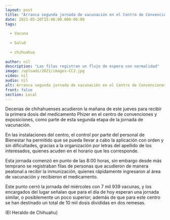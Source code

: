 ```yaml
---
layout: post
title: "Arranca segunda jornada de vacunación en el Centro de Convenciones"
date: 2021-05-20T15:48:00.000-06:00
tags:
  
  - Vacuna
  
  - Salud
  
  - chihuahua
  
author: nil
description: "Las filas registran un flujo de espera con normalidad"
image: /uploads/2021/images-CC2.jpg
video: nil
audio: nil
alt: Arranca segunda jornada de vacunación en el Centro de Convenciones
front: false
section: Local
---
```


Decenas de chihahuenses acudieron la mañana de este jueves para recibir la primera dosis del medicamento Phizer en el centro de convenciones y exposiciones, como parte de esta segunda etapa de la jornada de vacunación.

En las instalaciones del centro, el control por parte del personal de Bienestar ha permitido que se pueda llevar a cabo la aplicación con orden y sin dificultades, gracias a la organización por letras del apellido de los interesados, quienes acuden en el horario que les corresponde.

Esta jornada comenzó en punto de las 8:00 horas, sin embargo desde más temprano se registraban filas de personas que acudieron de manera peatonal a recibir la inmunización, quienes rápidamente ingresaron al área de vacunación y recibieron el medicamento.

Este punto cerró la jornada del miércoles con 7 mil 939 vacunas, y los encargados del lugar señalan que para el día de hoy esperan una jornada similar, o posiblemente un poco superior; además de que para este centro se han destinado un total de 10 mil dosis divididas en dos remesas.

(El Heraldo de Chihuahu)
